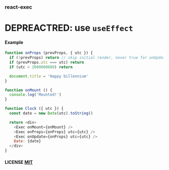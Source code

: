 ### react-exec
# DEPREACTRED: use `useEffect`

#### Example
``` js
function onProps (prevProps, { utc }) {
  if (!prevProps) return // skip initial render, never true for onUpdate
  if (prevProps.utc === utc) return
  if (utc < 2000000000) return

  document.title = 'Happy billennium'
}

function onMount () {
  console.log('Mounted!')
}

function Clock ({ utc }) {
  const date = new Date(utc).toString()

  return <div>
    <Exec onMount={onMount} />
    <Exec onProps={onProps} utc={utc} />
    <Exec onUpdate={onProps} utc={utc} />
    Date: {date}
  </div>
}
```

#### LICENSE [MIT](LICENSE)
